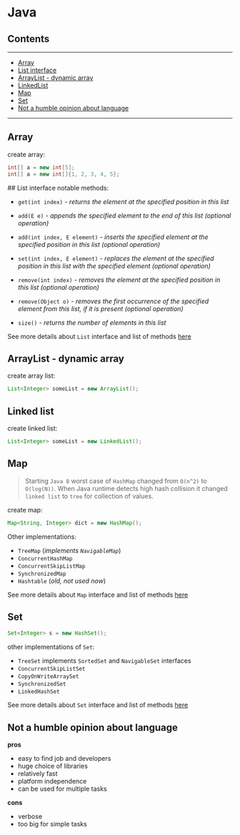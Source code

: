 # Java

## Contents
---
- [Array](#array)
- [List interface](#list)
- [ArrayList - dynamic array](#dynamic-array)
- [LinkedList](#linked-list)
- [Map](#map)
- [Set](#set)
- [Not a humble opinion about language](#pros-cons)

---

<div id="array"/>

## Array
create array:
```java
int[] a = new int[5];
int[] a = new int[]{1, 2, 3, 4, 5}; 
```


<div id="list"/>
## List interface
notable methods:

- `get(int index)` - _returns the element at the specified position in this list_

- `add(E e)` - _appends the specified element to the end of this list (optional operation)_

- `add(int index, E element)` - _inserts the specified element at the specified position in this list (optional operation)_

- `set(int index, E element)` - _replaces the element at the specified position in this list with the specified element (optional operation)_

- `remove(int index)` - _removes the element at the specified position in this list (optional operation)_

- `remove(Object o)` - _removes the first occurrence of the specified element from this list, if it is present (optional operation)_

- `size()` - _returns the number of elements in this list_

See more details about `List` interface and list of methods [here](https://docs.oracle.com/javase/8/docs/api/java/util/List.html)


<div id="dynamic-array"/>

## ArrayList - dynamic array
create array list:
```java
List<Integer> someList = new ArrayList();
```

<div id="linked-list"/>

## Linked list
create linked list:
```java
List<Integer> someList = new LinkedList();
```


<div id="map" />
 
## Map
> Starting `Java 8` worst case of `HashMap` changed from `O(n^2)` to `O(log(N))`. 
When Java runtime detects high hash collision it changed `linked list` to `tree` for collection of values. 
 
create map:
```java
Map<String, Integer> dict = new HashMap();
```
Other implementations:

- `TreeMap` (_implements `NavigableMap`_)
- `ConcurrentHashMap`
- `ConcurrentSkipListMap`
- `SynchronizedMap`
- `Hashtable` (_old, not used now_)

See more details about `Map` interface and list of methods [here](https://docs.oracle.com/javase/8/docs/api/java/util/Map.html)


<div id="set" />

## Set
```java
Set<Integer> s = new HashSet();
```
other implementations of `Set`:

- `TreeSet` implements `SortedSet` and `NavigableSet` interfaces
- `ConcurrentSkipListSet`
- `CopyOnWriteArraySet`
- `SynchronizedSet`
- `LinkedHashSet`

See more details about `Set` interface and list of methods [here](https://docs.oracle.com/javase/8/docs/api/java/util/Set.html)



<div id="pros-cons" />

## Not a humble opinion about language
**pros**

- easy to find job and developers
- huge choice of libraries
- relatively fast
- platform independence
- can be used for multiple tasks 


**cons**

- verbose
- too big for simple tasks


